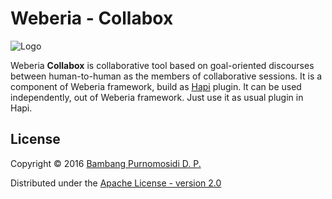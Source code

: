 Weberia - Collabox
==================

![Logo](public/images/logo-collabox.png)

Weberia **Collabox** is collaborative tool based on goal-oriented discourses between human-to-human as the members of collaborative sessions. It is a component of Weberia framework, build as [Hapi](http://hapijs.com) plugin. It can be used independently, out of Weberia framework. Just use it as usual plugin in Hapi.

## License

Copyright © 2016 [Bambang Purnomosidi D. P.](http://bpdp.xyz)

Distributed under the [Apache License - version 2.0](http://www.apache.org/licenses/LICENSE-2.0.html)
